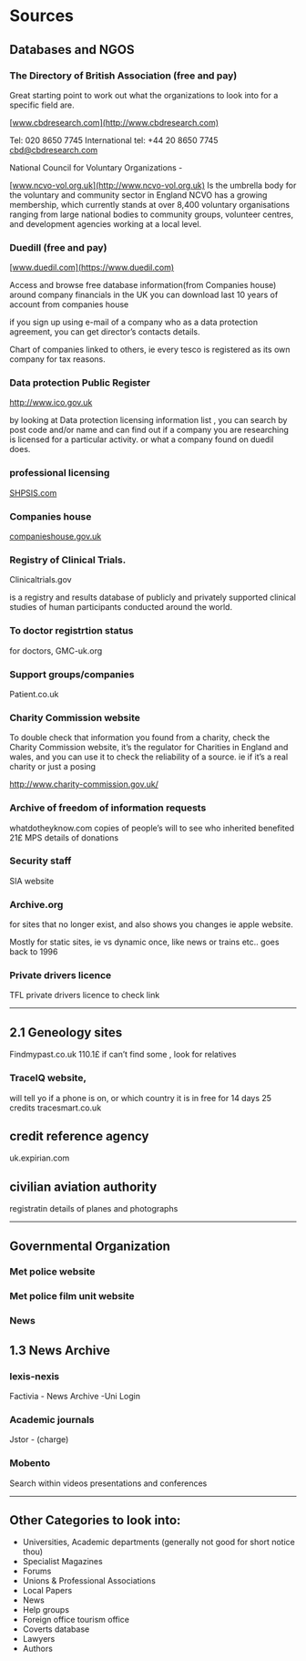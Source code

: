 # Sources


## Databases and NGOS

### The Directory of British Association (free and pay)

Great starting point to work out what the organizations to look into for a specific field are.

[www.cbdresearch.com](http://www.cbdresearch.com)

Tel: 020 8650 7745 International tel: +44 20 8650 7745 cbd@cbdresearch.com


National Council for Voluntary Organizations -

[www.ncvo-vol.org.uk](http://www.ncvo-vol.org.uk)
Is the umbrella body for the voluntary and community sector in England
NCVO has a growing membership, which currently stands at over 8,400 voluntary organisations ranging from large national bodies to community groups, volunteer centres, and development agencies working at a local level.


### Duedill (free and pay)

[www.duedil.com](https://www.duedil.com)

Access and browse free database information(from Companies house) around company financials in the UK
you can download last 10 years of account from companies house

if you sign up using e-mail of a company who as a data protection agreement, you can get director’s contacts details.

Chart of companies linked to others, ie every tesco is registered as its own company for tax reasons.

### Data protection Public Register

http://www.ico.gov.uk

by looking at Data protection licensing information list , you can search by post code and/or name and can find out if a company you are researching is licensed for a particular activity. or what a company found on duedil does.


### professional licensing

[SHPSIS.com](http://www.SHPSIS.com)

<!-- check link -->


### Companies house
[companieshouse.gov.uk](http://www.companieshouse.gov.uk)

### Registry of Clinical Trials.
Clinicaltrials.gov

is a registry and results database of publicly and privately supported clinical studies of human participants conducted around the world.


### To doctor registrtion status

for doctors, GMC-uk.org


### Support groups/companies
Patient.co.uk


### Charity Commission website

To double check that information you found from a charity, check the Charity Commission website, it’s the regulator for Charities in England and wales, and you can use it to check the reliability of a source. ie if it’s a real charity or just a posing

http://www.charity-commission.gov.uk/


### Archive of freedom of information requests

whatdotheyknow.com
copies of people’s will to see who inherited benefited 21£
MPS details of donations

### Security staff

SIA website


### Archive.org
for sites that no longer exist, and also shows you changes
ie apple website.

Mostly for static sites, ie vs dynamic once, like news or trains etc..
goes back to 1996


### Private drivers licence

TFL private drivers licence to check link

---

## 2.1 Geneology sites
Findmypast.co.uk 110.1£
if can’t find some , look for relatives

### TraceIQ website,
will tell yo if a phone is on, or which country it is in
free for 14 days 25 credits
tracesmart.co.uk

## credit reference agency

uk.expirian.com

## civilian aviation authority
registratin details of planes and photographs

---

## Governmental Organization

### Met police website

### Met police film unit website

### News


## 1.3 News Archive

### lexis-nexis

Factivia - News Archive -Uni Login

### Academic journals

Jstor - (charge)

### Mobento

Search within videos presentations and conferences

---

## Other Categories to look into:

- Universities, Academic departments (generally not good for short notice thou)
- Specialist Magazines
- Forums
- Unions & Professional Associations
- Local Papers
- News
- Help groups
- Foreign office tourism office
- Coverts database
- Lawyers
- Authors

